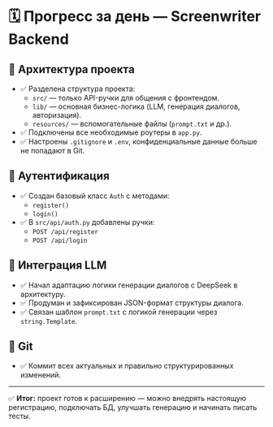# 🗓️ Прогресс за день — Screenwriter Backend

## 📁 Архитектура проекта
- ✅ Разделена структура проекта:
  - `src/` — только API-ручки для общения с фронтендом.
  - `lib/` — основная бизнес-логика (LLM, генерация диалогов, авторизация).
  - `resources/` — вспомогательные файлы (`prompt.txt` и др.).
- ✅ Подключены все необходимые роутеры в `app.py`.
- ✅ Настроены `.gitignore` и `.env`, конфиденциальные данные больше не попадают в Git.

## 🔐 Аутентификация
- ✅ Создан базовый класс `Auth` с методами:
  - `register()`
  - `login()`
- ✅ В `src/api/auth.py` добавлены ручки:
  - `POST /api/register`
  - `POST /api/login`

## 🤖 Интеграция LLM
- ✅ Начал адаптацию логики генерации диалогов с DeepSeek в архитектуру.
- ✅ Продуман и зафиксирован JSON-формат структуры диалога.
- ✅ Связан шаблон `prompt.txt` с логикой генерации через `string.Template`.

## 💾 Git
- ✅ Коммит всех актуальных и правильно структурированных изменений.


---

✅ **Итог:** проект готов к расширению — можно внедрять настоящую регистрацию, подключать БД, улучшать генерацию и начинать писать тесты.
